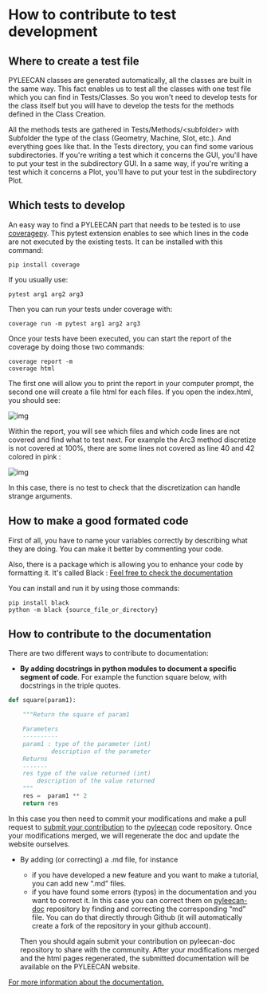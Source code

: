 # How to contribute to test development

## Where to create a test file

PYLEECAN classes are generated automatically, all the classes are built in the same way. 
This fact enables us to test all the classes with one test file which you can find in Tests/Classes. 
So you won't need to develop tests for the class itself but you will have to develop the tests for the methods defined in the Class Creation.

All the methods tests are gathered in Tests/Methods/\<subfolder> with Subfolder the type of the class (Geometry, Machine, Slot, etc.). And everything goes like that.
In the Tests directory, you can find some various subdirectories. 
If you're writing a test which it concerns the GUI, you'll have to put your test in the subdirectory GUI. 
In a same way, if you're writing a test which it concerns a Plot, you'll have to put your test in the subdirectory Plot.

## Which tests to develop

An easy way to find a PYLEECAN part that needs to be tested is to use [coveragepy](https://github.com/nedbat/coveragepy/blob/coverage-5.3/doc/index.rst). This pytest extension enables to see which lines in the code are not executed by the existing tests. It can be installed with this command:
```
pip install coverage
```
If you usually use:
```
pytest arg1 arg2 arg3
```
Then you can run your tests under coverage with:
```
coverage run -m pytest arg1 arg2 arg3
```
Once your tests have been executed, you can start the report of the coverage by doing those two commands:
```
coverage report -m
coverage html
```
The first one will allow you to print the report in your computer prompt, the second one will create a file html for each files. If you open the index.html, you should see:

![img](https://pyleecan.org/_images/coverage_report.png)

Within the report, you will see which files and which code lines are not covered and find what to test next.
For example the Arc3 method discretize is not covered at 100%, there are some lines not covered as line 40 and 42 colored in pink :

![img](https://pyleecan.org/_images/coverage1.png)

In this case, there is no test to check that the discretization can handle strange arguments.

## How to make a good formated code

First of all, you have to name your variables correctly by describing what they are doing. You can make it better by commenting your code.

Also, there is a package which is allowing you to enhance your code by formatting it. It's called Black : [Feel free to check the documentation](https://black.readthedocs.io/en/stable/)

You can install and run it by using those commands:
```
pip install black
python -m black {source_file_or_directory}
```

## How to contribute to the documentation

There are two different ways to contribute to documentation:
* __By adding docstrings in python modules to document a specific segment of code__. For example the function square below, with docstrings in the triple quotes.
```py
def square(param1):

    """Return the square of param1

    Parameters
    ----------
    param1 : type of the parameter (int)
            description of the parameter
    Returns
    -------
    res type of the value returned (int)
        description of the value returned
    """
    res =  param1 ** 2
    return res
```

In this case you then need to commit your modifications and make a pull request to 
[submit your contribution](https://pyleecan.org/code.contribution.html) to the [pyleecan](https://github.com/Eomys/pyleecan) code repository. 
Once your modifications merged, we will regenerate the doc and update the website ourselves.
* By adding (or correcting) a .md file, for instance
  * if you have developed a new feature and you want to make a tutorial, you can add new “.md” files.
  * if you have found some errors (typos) in the documentation and you want to correct it. In this case you can correct them on [pyleecan-doc](https://github.com/Eomys/pyleecan-doc) repository by finding and correcting the corresponding “md” file. You can do that directly through Github (it will automatically create a fork of the repository in your github account).
  
  Then you should again submit your contribution on pyleecan-doc repository to share with the community. 
  After your modifications merged and the html pages regenerated, the submitted documentation will be available on the PYLEECAN website.
  
[For more information about the documentation.](https://pyleecan.org/doc.contribution.html)

